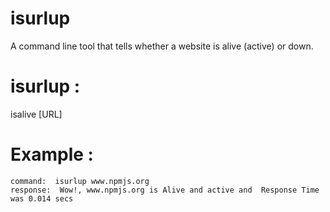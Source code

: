 # isurlup
A command line tool that tells whether a website is alive (active) or down. 

# isurlup :
isalive [URL]

# Example :
    command:  isurlup www.npmjs.org
    response:  Wow!, www.npmjs.org is Alive and active and  Response Time was 0.014 secs

